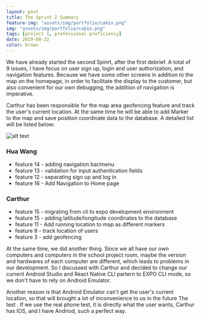 ```yaml
---
layout: post
title: The Sprint 2 Summary
feature-img: "assets/img/portfolio/cabin.png"
img: "assets/img/portfolio/cabin.png"
tags: [project 1, professional proficiency]
date: 2019-08-22
color: brown
---
```


We have already started the second Spinrt, after the first debrief. A total of 9 issues, I have focus on user sign up, login and user authorization, and navigation features. 
Because we have some other screens in addition to the map on the homepage, in order to facilitate the display to the customer, but also convenient for our own debugging, the addition of navigation is imperative.

Carthur has been responsible for the map area geofencing feature and track the user's current location. At the same time he will be able to add Marker to the map and save position coordinate data to the database. A detailed list will be listed below:

![alt text](https://github.com/aemooooon/app/blob/master/assets/img/p/035.jpg?raw=true "sprint 2 screenshot")

### Hua Wang
* feature 14 - adding navigation bar/menu
* feature 13 - validation for input authentication fields
* feature 12 - separating sign up and log in 
* feature 16 - Add Navigation to Home page

### Carthur
* feature 15 - migrating from cli to expo development environment
* feature 15 - adding latitude/longitude coordinates to the database
* feature 11 - Add running location to map as different markers
* feature 8 - track location of users
* feature 3 - add geofencing


At the same time, we did another thing. Since we all have our own computers and computers in the school project room, maybe the version and hardwares of each computer are different, which leads to problems in our development. So I discussed with Carthur and decided to change our current Android Studio and React Native CLI partern to EXPO CLI mode, so we don't have to rely on Android Emulator. 

Another reason is that Android Emulator can't get the user's current location, so that will brought a lot of inconvenience to us in the future The test . If we use the real phone test, it is directly what the user wants, Carthur has IOS, and I have Andriod, such a perfect way.



